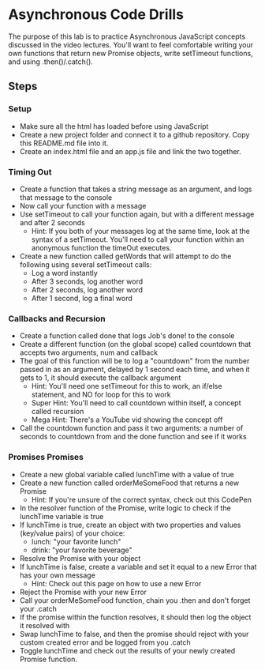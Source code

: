 # Asynchronous Code Drills
The purpose of this lab is to practice Asynchronous JavaScript concepts discussed in the video lectures. You'll want to feel comfortable writing your own functions that return new Promise objects, write setTimeout functions, and using .then()/.catch().

## Steps
### Setup
* Make sure all the html has loaded before using JavaScript
* Create a new project folder and connect it to a github repository. Copy this README.md file into it.
* Create an index.html file and an app.js file and link the two together.

### Timing Out
* Create a function that takes a string message as an argument, and logs that message to the console
* Now call your function with a message
* Use setTimeout to call your function again, but with a different message and after 2 seconds
    * Hint: If you both of your messages log at the same time, look at the syntax of a setTimeout. You'll need to call your function within an anonymous function the timeOut executes.
* Create a new function called getWords that will attempt to do the following using several setTimeout calls:
    * Log a word instantly
    * After 3 seconds, log another word
    * After 2 seconds, log another word
    * After 1 second, log a final word

### Callbacks and Recursion
* Create a function called done that logs Job's done! to the console
* Create a different function (on the global scope) called countdown that accepts two arguments, num and callback
* The goal of this function will be to log a "countdown" from the number passed in as an argument, delayed by 1 second each time, and when it gets to 1, it should execute the callback argument
    * Hint: You'll need one setTimeout for this to work, an if/else statement, and NO for loop for this to work
    * Super Hint: You'll need to call countdown within itself, a concept called recursion
    * Mega Hint: There's a YouTube vid showing the concept off
* Call the countdown function and pass it two arguments: a number of seconds to countdown from and the done function and see if it works

### Promises Promises
* Create a new global variable called lunchTime with a value of true
* Create a new function called orderMeSomeFood that returns a new Promise
    * Hint: If you're unsure of the correct syntax, check out this CodePen
* In the resolver function of the Promise, write logic to check if the lunchTime variable is true
* If lunchTime is true, create an object with two properties and values (key/value pairs) of your choice:
    * lunch: "your favorite lunch"
    * drink: "your favorite beverage"
* Resolve the Promise with your object
* If lunchTime is false, create a variable and set it equal to a new Error that has your own message
    * Hint: Check out this page on how to use a new Error
* Reject the Promise with your new Error
* Call your orderMeSomeFood function, chain you .then and don't forget your .catch
* If the promise within the function resolves, it should then log the object it resolved with
* Swap lunchTime to false, and then the promise should reject with your custom created error and be logged from you .catch
* Toggle lunchTime and check out the results of your newly created Promise function.